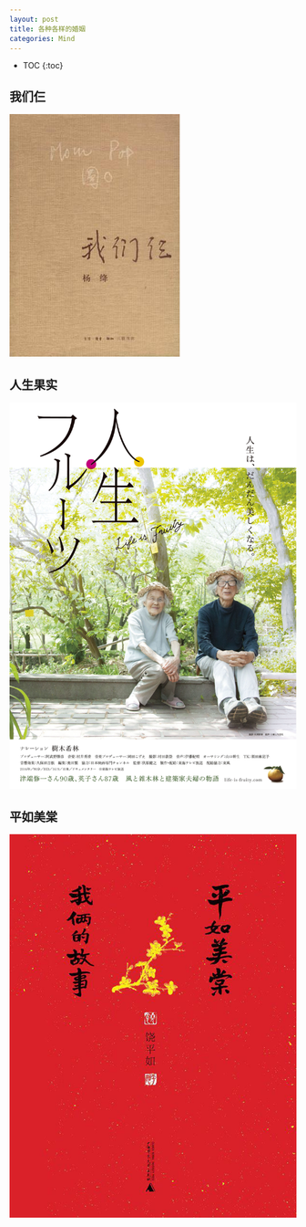 ```yaml
---
layout: post
title: 各种各样的婚姻
categories: Mind
---
```


* TOC
{:toc}

## 我们仨

![](/img/2019-01-13-Marridge-1.jpg)

## 人生果实

![](/img/2019-01-13-Marridge-2.jpg)

## 平如美棠

![](/img/2019-01-13-Marridge-3.jpg)

